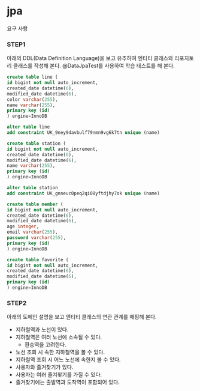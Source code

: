 # jpa

요구 사항
### STEP1 
아래의 DDL(Data Definition Language)을 보고 유추하여 엔티티 클래스와 리포지토리 클래스를 작성해 본다. @DataJpaTest를 사용하여 학습 테스트를 해 본다.
``` sql
create table line (
id bigint not null auto_increment,
created_date datetime(6),
modified_date datetime(6),
color varchar(255),
name varchar(255),
primary key (id)
) engine=InnoDB

alter table line
add constraint UK_9ney9davbulf79nmn9vg6k7tn unique (name)
```
``` sql
create table station (
id bigint not null auto_increment,
created_date datetime(6),
modified_date datetime(6),
name varchar(255),
primary key (id)
) engine=InnoDB

alter table station
add constraint UK_gnneuc0peq2qi08yftdjhy7ok unique (name)
```
``` sql
create table member (
id bigint not null auto_increment,
created_date datetime(6),
modified_date datetime(6),
age integer,
email varchar(255),
password varchar(255),
primary key (id)
) engine=InnoDB
```
``` sql
create table favorite (
id bigint not null auto_increment,
created_date datetime(6),
modified_date datetime(6),
primary key (id)
) engine=InnoDB
```

### STEP2
아래의 도메인 설명을 보고 엔티티 클래스의 연관 관계를 매핑해 본다.

- 지하철역과 노선이 있다.
- 지하철역은 여러 노선에 소속될 수 있다.
    - 환승역을 고려한다.
- 노선 조회 시 속한 지하철역을 볼 수 있다.
- 지하철역 조회 시 어느 노선에 속한지 볼 수 있다.
- 사용자와 즐겨찾기가 있다.
- 사용자는 여러 즐겨찾기를 가질 수 있다.
- 즐겨찾기에는 출발역과 도착역이 포함되어 있다.